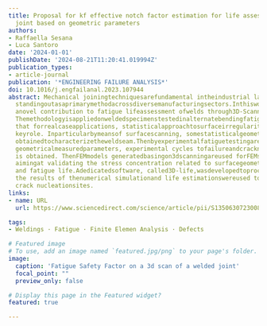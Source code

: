 ```yaml
---
title: Proposal for kf effective notch factor estimation for life assessment of welded
  joint based on geometric parameters
authors:
- Raffaella Sesana
- Luca Santoro
date: '2024-01-01'
publishDate: '2024-08-21T11:20:41.019994Z'
publication_types:
- article-journal
publication: '*ENGINEERING FAILURE ANALYSIS*'
doi: 10.1016/j.engfailanal.2023.107944
abstract: Mechanical joiningtechniquesarefundamental intheindustrial landscape,withweldedjoints
  standingoutasaprimarymethodacrossdiversemanufacturingsectors.Inthiswork,wepresent
  anovel contribution to fatigue lifeassessment ofwelds through3D-Scanningofweldseam.
  Themethodologyisappliedonweldedspecimenstestedinalternatebendingfatigue, showing
  that forrealcaseapplications, statisticalapproachtosurfaceirregularitiesof thejointplaysa
  keyrole. Inparticularbymeansof surfacescanning, somestatisticalgeometricparametersare
  obtainedtocharacterizetheweldseam.Thenbyexperimentalfatiguetestingarelationbetween
  geometricalmeasuredparameters, experimental cycles tofailureandcracknucleationsites
  is obtained. ThenFEMmodels generatedbasingon3dscanningareused forFEMsimulations
  aimingat validating the stress concentration related to surfacegeometric irregularities
  and fatigue life.Adedicatedsoftware, called3D-life,wasdevelopedtoprocess surfacescansand
  the results of thenumerical simulationand life estimationswereused topredict the
  crack nucleationsites.
links:
- name: URL
  url: https://www.sciencedirect.com/science/article/pii/S1350630723008981?via=ihub

tags:
- Weldings · Fatigue · Finite Elemen Analysis · Defects

# Featured image
# To use, add an image named `featured.jpg/png` to your page's folder. 
image:
  caption: 'Fatigue Safety Factor on a 3d scan of a welded joint'
  focal_point: ""
  preview_only: false

# Display this page in the Featured widget?
featured: true

---
```

